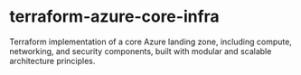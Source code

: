 # terraform-azure-core-infra
Terraform implementation of a core Azure landing zone, including compute, networking, and security components, built with modular and scalable architecture principles.
